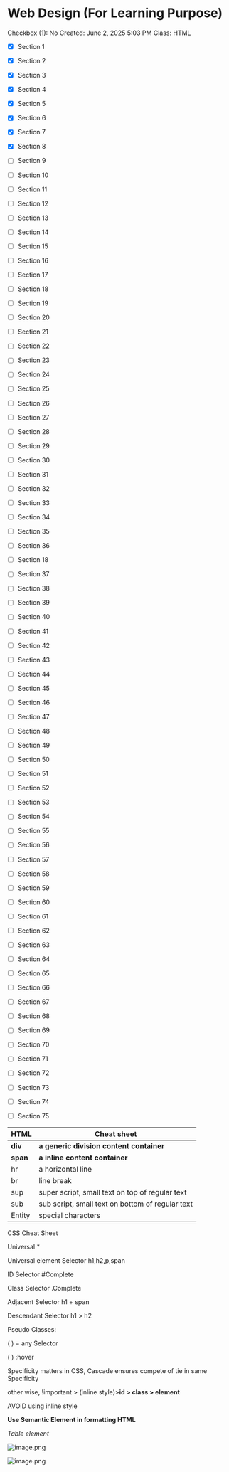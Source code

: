 # Web Design (For Learning Purpose)

Checkbox (1): No
Created: June 2, 2025 5:03 PM
Class: HTML

- [x]  Section 1
- [x]  Section 2
- [x]  Section 3
- [x]  Section 4
- [x]  Section 5
- [x]  Section 6
- [x]  Section 7
- [x]  Section 8
- [ ]  Section 9
- [ ]  Section 10
- [ ]  Section 11
- [ ]  Section 12
- [ ]  Section 13
- [ ]  Section 14
- [ ]  Section 15
- [ ]  Section 16
- [ ]  Section 17
- [ ]  Section 18
- [ ]  Section 19

- [ ]  Section 20
- [ ]  Section 21
- [ ]  Section 22
- [ ]  Section 23
- [ ]  Section 24
- [ ]  Section 25
- [ ]  Section 26
- [ ]  Section 27
- [ ]  Section 28
- [ ]  Section 29
- [ ]  Section 30
- [ ]  Section 31
- [ ]  Section 32
- [ ]  Section 33
- [ ]  Section 34
- [ ]  Section 35
- [ ]  Section 36
- [ ]  Section 18
- [ ]  Section 37

- [ ]  Section 38
- [ ]  Section 39
- [ ]  Section 40
- [ ]  Section 41
- [ ]  Section 42
- [ ]  Section 43
- [ ]  Section 44
- [ ]  Section 45
- [ ]  Section 46
- [ ]  Section 47
- [ ]  Section 48
- [ ]  Section 49
- [ ]  Section 50
- [ ]  Section 51
- [ ]  Section 52
- [ ]  Section 53
- [ ]  Section 54
- [ ]  Section 55
- [ ]  Section 56

- [ ]  Section 57
- [ ]  Section 58
- [ ]  Section 59
- [ ]  Section 60
- [ ]  Section 61
- [ ]  Section 62
- [ ]  Section 63
- [ ]  Section 64
- [ ]  Section 65
- [ ]  Section 66
- [ ]  Section 67
- [ ]  Section 68
- [ ]  Section 69
- [ ]  Section 70
- [ ]  Section 71
- [ ]  Section 72
- [ ]  Section 73
- [ ]  Section 74
- [ ]  Section 75

| **HTML** | **Cheat sheet** |
| --- | --- |
| **div** | **a generic division content container** |
| **span** | **a inline content container** |
| hr | a horizontal line |
| br | line break |
| sup | super script, small text on top of regular text |
| sub | sub script, small text on bottom of regular text |
| Entity | special characters |

CSS Cheat Sheet

Universal *

Universal element Selector h1,h2,p,span

ID Selector #Complete

Class Selector .Complete

Adjacent Selector h1 + span

Descendant Selector h1 > h2

Pseudo Classes:

( ) = any Selector

( ) :hover

Specificity matters in CSS, Cascade ensures compete of tie in same Specificity

other wise, !important > (inline style)>**id > class > element**

AVOID using inline style

**Use Semantic Element in formatting HTML**

*Table element*

![image.png](image.png)

![image.png](image%201.png)